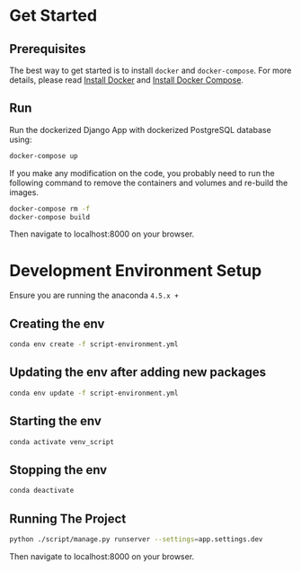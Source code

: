 
# Get Started

## Prerequisites

The best way to get started is to install `docker` and `docker-compose`.
For more details, please read [Install Docker](https://docs.docker.com/v17.09/engine/installation/) and [Install Docker Compose](https://docs.docker.com/compose/install/).

## Run

Run the dockerized Django App with dockerized PostgreSQL database using:

```bash
docker-compose up
```

If you make any modification on the code, you probably need to run the following command to remove the containers and volumes and re-build the images.

```bash
docker-compose rm -f
docker-compose build
```

Then navigate to localhost:8000 on your browser.

# Development Environment Setup

Ensure you are running the anaconda `4.5.x +`

## Creating the env

```bash
conda env create -f script-environment.yml
```

## Updating the env after adding new packages

```bash
conda env update -f script-environment.yml
```

## Starting the env

```bash
conda activate venv_script
```

## Stopping the env

```bash
conda deactivate
```

## Running The Project

```bash
python ./script/manage.py runserver --settings=app.settings.dev
```

Then navigate to localhost:8000 on your browser.
